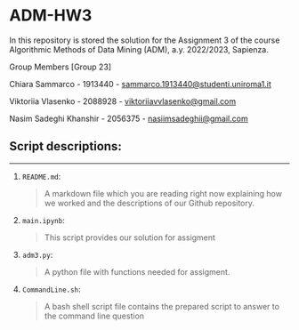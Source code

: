 # ADM-HW3

In this repository is stored the solution for the Assignment 3 of the course Algorithmic Methods of Data Mining (ADM), a.y. 2022/2023, Sapienza.

Group Members [Group 23]


Chiara Sammarco - 1913440 - sammarco.1913440@studenti.uniroma1.it

Viktoriia Vlasenko - 2088928 - viktoriiavvlasenko@gmail.com  

Nasim Sadeghi Khanshir - 2056375 - nasiimsadeghii@gmail.com

## Script descriptions:

---------------------------------------------------

1. `README.md`:
   
   > A markdown file which you are reading right now explaining how we worked and the descriptions of our Github repository.

2. `main.ipynb`:
   
   >This script provides our solution for assigment

3. `adm3.py`:
   
   > A python file with functions needed for assigment.
   
4. `CommandLine.sh`: 

   > A bash shell script file contains the prepared script to answer to the command line question
